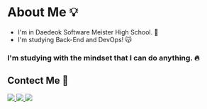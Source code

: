 # About Me 💡
- I'm in Daedeok Software Meister High School. 🏫
- I'm studying Back-End and DevOps! 😽

### I'm studying with the mindset that I can do anything. 🔥

## Contect Me 💬
<p>
    <a href="jyk102999@gmail.com" target="_blank">
        <img src="https://img.shields.io/badge/Gmail-EA4335?style=flat-square&logo=Gmail&logoColor=white"/>
    </a>
    <a href="jyk102999@naver.com" target="_blank">
        <img src="https://img.shields.io/badge/Naver-32CD32?style=flat-square&logo=Naver&logoColor=white"/>
    </a>
    <a href="https://velog.io/@jyk1029" target="_blank">
        <img src="https://img.shields.io/badge/Velog-20c997?style=flat-square&logo=Vimeo&logoColor=white"/>
     </a>
 </p>
